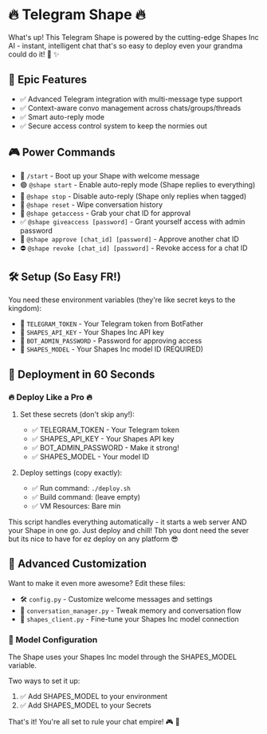 # 🔥 Telegram Shape 🔥

What's up! This Telegram Shape is powered by the cutting-edge Shapes Inc AI - instant, intelligent chat that's so easy to deploy even your grandma could do it! 🤖 ✨

## 🚀 Epic Features

- ✅ Advanced Telegram integration with multi-message type support
- ✅ Context-aware convo management across chats/groups/threads
- ✅ Smart auto-reply mode
- ✅ Secure access control system to keep the normies out

## 🎮 Power Commands

- 💬 `/start` - Boot up your Shape with welcome message
- 🟢 `@shape start` - Enable auto-reply mode (Shape replies to everything)
- 🔴 `@shape stop` - Disable auto-reply (Shape only replies when tagged)
- 🔄 `@shape reset` - Wipe conversation history
- 🔑 `@shape getaccess` - Grab your chat ID for approval
- ✅ `@shape giveaccess [password]` - Grant yourself access with admin password
- 🔐 `@shape approve [chat_id] [password]` - Approve another chat ID
- ⛔ `@shape revoke [chat_id] [password]` - Revoke access for a chat ID

## 🛠️ Setup (So Easy FR!)

You need these environment variables (they're like secret keys to the kingdom):

- 🔑 `TELEGRAM_TOKEN` - Your Telegram token from BotFather
- 🔑 `SHAPES_API_KEY` - Your Shapes Inc API key
- 🔑 `BOT_ADMIN_PASSWORD` - Password for approving access
- 🔑 `SHAPES_MODEL` - Your Shapes Inc model ID (REQUIRED)

## 🚀 Deployment in 60 Seconds

### 🔥 Deploy Like a Pro 🔥

1. Set these secrets (don't skip any!):
   - ✅ TELEGRAM_TOKEN - Your Telegram token
   - ✅ SHAPES_API_KEY - Your Shapes API key
   - ✅ BOT_ADMIN_PASSWORD - Make it strong!
   - ✅ SHAPES_MODEL - Your model ID

2. Deploy settings (copy exactly):
   - ✅ Run command: `./deploy.sh`  
   - ✅ Build command: (leave empty)
   - ✅ VM Resources: Bare min

This script handles everything automatically - it starts a web server AND your Shape in one go. Just deploy and chill! Tbh you dont need the sever but its nice to have for ez deploy on any platform 😎

## 🔧 Advanced Customization

Want to make it even more awesome? Edit these files:

- 🛠️ `config.py` - Customize welcome messages and settings
- 🧠 `conversation_manager.py` - Tweak memory and conversation flow
- 🤖 `shapes_client.py` - Fine-tune your Shapes Inc model connection

### 🤖 Model Configuration

The Shape uses your Shapes Inc model through the SHAPES_MODEL variable.

Two ways to set it up:
1. ✅ Add SHAPES_MODEL to your environment
2. ✅ Add SHAPES_MODEL to your Secrets

That's it! You're all set to rule your chat empire! 🎮 🚀